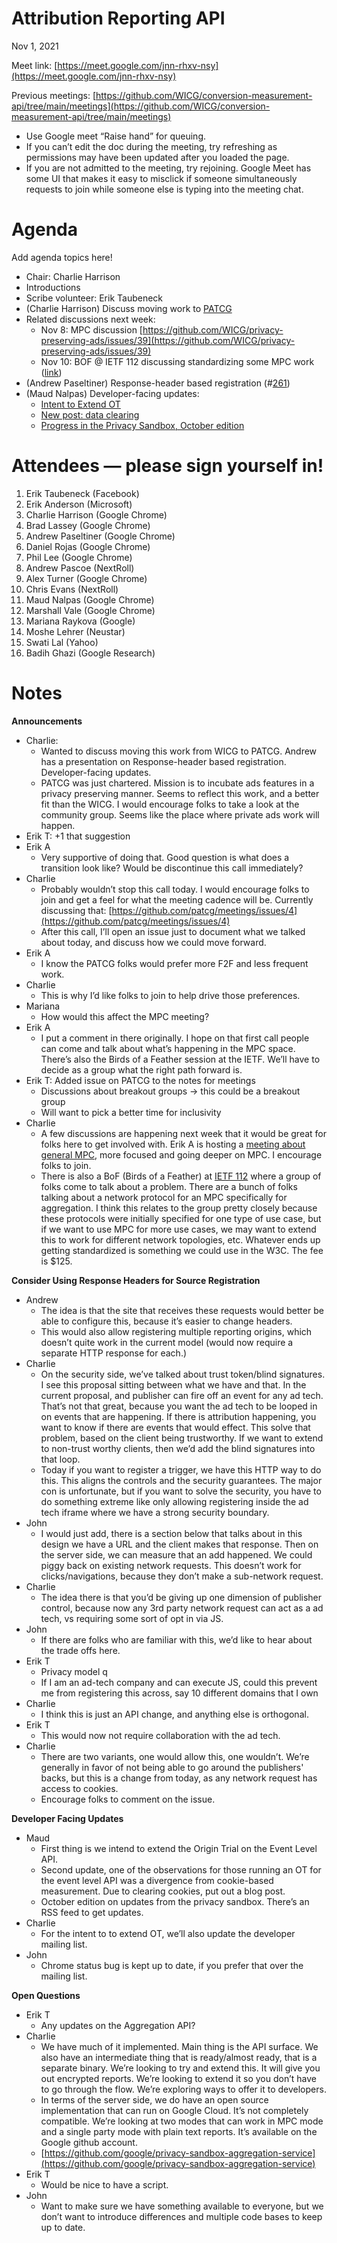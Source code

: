 # Attribution Reporting API

Nov 1, 2021

Meet link: [https://meet.google.com/jnn-rhxv-nsy](https://meet.google.com/jnn-rhxv-nsy)

Previous meetings: [https://github.com/WICG/conversion-measurement-api/tree/main/meetings](https://github.com/WICG/conversion-measurement-api/tree/main/meetings)



* Use Google meet “Raise hand” for queuing.
* If you can’t edit the doc during the meeting, try refreshing as permissions may have been updated after you loaded the page.
* If you are not admitted to the meeting, try rejoining. Google Meet has some UI that makes it easy to misclick if someone simultaneously requests to join while someone else is typing into the meeting chat.


# Agenda

Add agenda topics here!



* Chair: Charlie Harrison
* Introductions
* Scribe volunteer: Erik Taubeneck
* (Charlie Harrison) Discuss moving work to [PATCG](https://www.w3.org/community/patcg/)
* Related discussions next week:
    * Nov 8: MPC discussion [https://github.com/WICG/privacy-preserving-ads/issues/39](https://github.com/WICG/privacy-preserving-ads/issues/39)
    * Nov 10: BOF @ IETF 112 discussing standardizing some MPC work ([link](https://datatracker.ietf.org/meeting/112/agenda/#:~:text=Privacy%20Respecting%20Incorporation%20of%20Values))
* (Andrew Paseltiner) Response-header based registration (#[261](https://github.com/WICG/conversion-measurement-api/issues/261))
* (Maud Nalpas) Developer-facing updates:
    * [Intent to Extend OT](https://groups.google.com/a/chromium.org/g/blink-dev/c/DdjaFmsb4fA/m/RTK45f9gBQAJ)
    * [New post: data clearing](https://developer.chrome.com/docs/privacy-sandbox/attribution-reporting-data-clearing/)
    * [Progress in the Privacy Sandbox, October edition](https://developer.chrome.com/blog/progress-in-the-privacy-sandbox-2021-10/)


# Attendees — please sign yourself in! 



1.  Erik Taubeneck (Facebook)
2.  Erik Anderson (Microsoft)
3.  Charlie Harrison (Google Chrome)
4.  Brad Lassey (Google Chrome)
5.  Andrew Paseltiner (Google Chrome)
6.  Daniel Rojas (Google Chrome)
7.  Phil Lee (Google Chrome)
8.  Andrew Pascoe (NextRoll)
9.  Alex Turner (Google Chrome)
10. Chris Evans (NextRoll)
11.  Maud Nalpas (Google Chrome)
12.  Marshall Vale (Google Chrome)
13. Mariana Raykova (Google)
14. Moshe Lehrer (Neustar)
15. Swati Lal (Yahoo)
16. Badih Ghazi (Google Research)


# Notes

**Announcements**



* Charlie: 
    * Wanted to discuss moving this work from WICG to PATCG. Andrew has a presentation on Response-header based registration. Developer-facing updates.
    * PATCG was just chartered. Mission is to incubate ads features in a privacy preserving manner. Seems to reflect this work, and a better fit than the WICG. I would encourage folks to take a look at the community group. Seems like the place where private ads work will happen.
* Erik T: +1 that suggestion
* Erik A
    * Very supportive of doing that. Good question is what does a transition look like? Would be discontinue this call immediately?
* Charlie
    * Probably wouldn’t stop this call today. I would encourage folks to join and get a feel for what the meeting cadence will be. Currently discussing that: [https://github.com/patcg/meetings/issues/4](https://github.com/patcg/meetings/issues/4) 
    * After this call, I’ll open an issue just to document what we talked about today, and discuss how we could move forward.
* Erik A
    * I know the PATCG folks would prefer more F2F and less frequent work.
* Charlie
    * This is why I’d like folks to join to help drive those preferences.
* Mariana
    * How would this affect the MPC meeting?
* Erik A
    * I put a comment in there originally. I hope on that first call people can come and talk about what’s happening in the MPC space. There’s also the Birds of a Feather session at the IETF. We’ll have to decide as a group what the right path forward is.
* Erik T: Added issue on PATCG to the notes for meetings
    * Discussions about breakout groups → this could be a breakout group
    * Will want to pick a better time for inclusivity
* Charlie
    * A few discussions are happening next week that it would be great for folks here to get involved with. Erik A is hosting a [meeting about general MPC](https://github.com/WICG/privacy-preserving-ads/issues/39), more focused and going deeper on MPC. I encourage folks to join. 
    * There is also a BoF (Birds of a Feather) at [IETF 112](https://datatracker.ietf.org/meeting/112/agenda/) where a group of folks come to talk about a problem. There are a bunch of folks talking about a network protocol for an MPC specifically for aggregation. I think this relates to the group pretty closely because these protocols were initially specified for one type of use case, but if we want to use MPC for more use cases, we may want to extend this to work for different network topologies, etc. Whatever ends up getting standardized is something we could use in the W3C. The fee is $125.

**Consider Using Response Headers for Source Registration**



* Andrew
    * The idea is that the site that receives these requests would better be able to configure this, because it’s easier to change headers. 
    * This would also allow registering multiple reporting origins, which doesn’t quite work in the current model (would now require a separate HTTP response for each.)
* Charlie
    * On the security side, we’ve talked about trust token/blind signatures. I see this proposal sitting between what we have and that. In the current proposal, and publisher can fire off an event for any ad tech. That’s not that great, because you want the ad tech to be looped in on events that are happening. If there is attribution happening, you want to know if there are events that would effect. This solve that problem, based on the client being trustworthy. If we want to extend to non-trust worthy clients, then we’d add the blind signatures into that loop.
    * Today if you want to register a trigger, we have this HTTP way to do this. This aligns the controls and the security guarantees. The major con is unfortunate, but if you want to solve the security, you have to do something extreme like only allowing registering inside the ad tech iframe where we have a strong security boundary.
* John
    * I would just add, there is a section below that talks about in this design we have a URL and the client makes that response. Then on the server side, we can measure that an add happened. We could piggy back on existing network requests. This doesn’t work for clicks/navigations, because they don’t make a sub-network request.
* Charlie
    * The idea there is that you’d be giving up one dimension of publisher control, because now any 3rd party network request can act as a ad tech, vs requiring some sort of opt in via JS.
* John
    * If there are folks who are familiar with this, we’d like to hear about the trade offs here.
* Erik T
    * Privacy model q
    * If I am an ad-tech company and can execute JS, could this prevent me from registering this across, say 10 different domains that I own
* Charlie
    * I think this is just an API change, and anything else is orthogonal.
* Erik T
    * This would now not require collaboration with the ad tech.
* Charlie
    * There are two variants, one would allow this, one wouldn’t. We’re generally in favor of not being able to go around the publishers' backs, but this is a change from today, as any network request has access to cookies. 
    * Encourage folks to comment on the issue.

**Developer Facing Updates**



* Maud
    * First thing is we intend to extend the Origin Trial on the Event Level API.
    * Second update, one of the observations for those running an OT for the event level API was a divergence from cookie-based measurement. Due to clearing cookies, put out a blog post.
    * October edition on updates from the privacy sandbox. There’s an RSS feed to get updates.
* Charlie
    * For the intent to to extend OT, we’ll also update the developer mailing list.
* John
    * Chrome status bug is kept up to date, if you prefer that over the mailing list.

**Open Questions**



* Erik T	
    * Any updates on the Aggregation API?
* Charlie
    * We have much of it implemented. Main thing is the API surface. We also have an intermediate thing that is ready/almost ready, that is a separate binary. We’re looking to try and extend this. It will give you out encrypted reports. We’re looking to extend it so you don’t have to go through the flow. We’re exploring ways to offer it to developers.
    * In terms of the server side, we do have an open source implementation that can run on Google Cloud. It’s not completely compatible. We’re looking at two modes that can work in MPC mode and a single party mode with plain text reports. It’s available on the Google github account.
    * [https://github.com/google/privacy-sandbox-aggregation-service](https://github.com/google/privacy-sandbox-aggregation-service)
* Erik T
    * Would be nice to have a script.
* John
    * Want to make sure we have something available to everyone, but we don’t want to introduce differences and multiple code bases to keep up to date.